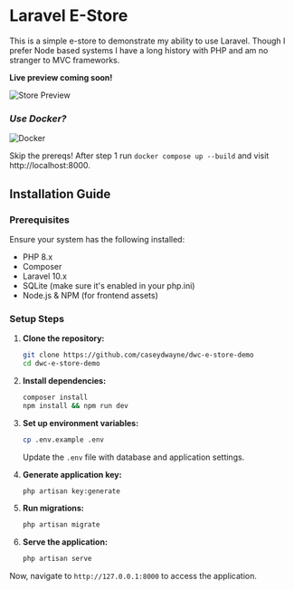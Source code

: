 # Laravel E-Store

This is a simple e-store to demonstrate my ability to use Laravel. Though I prefer Node based systems I have a long history with PHP and am no stranger to MVC frameworks. 

**Live preview coming soon!**

![Store Preview](https://temp.caseydwayne.com/dwc-e-store-demo/store-preview.png "Store Preview")

### *Use Docker?*

![Docker](https://www.docker.com/app/uploads/2023/08/logo-guide-logos-1.svg "Docker")

Skip the prereqs! After step 1 run ```docker compose up --build``` and visit http://localhost:8000.

## Installation Guide

### Prerequisites
Ensure your system has the following installed:
- PHP 8.x
- Composer
- Laravel 10.x
- SQLite (make sure it's enabled in your php.ini)
- Node.js & NPM (for frontend assets)

### Setup Steps

1. **Clone the repository:**
   ```bash
   git clone https://github.com/caseydwayne/dwc-e-store-demo
   cd dwc-e-store-demo
   ```

2. **Install dependencies:**
   ```bash
   composer install
   npm install && npm run dev
   ```

3. **Set up environment variables:**
   ```bash
   cp .env.example .env
   ```
   Update the `.env` file with database and application settings.

4. **Generate application key:**
   ```bash
   php artisan key:generate
   ```

5. **Run migrations:**
   ```bash
   php artisan migrate
   ```

6. **Serve the application:**
   ```bash
   php artisan serve
   ```

Now, navigate to `http://127.0.0.1:8000` to access the application.